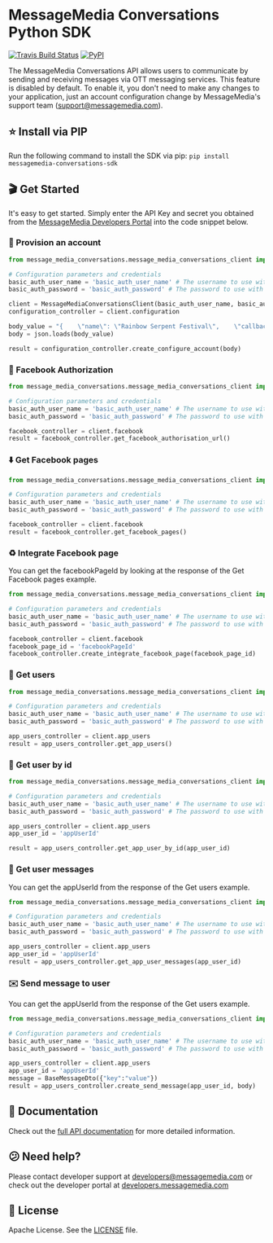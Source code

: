 # MessageMedia Conversations Python SDK
[![Travis Build Status](https://api.travis-ci.org/messagemedia/conversations-python-sdk.svg?branch=master)](https://travis-ci.org/messagemedia/conversations-python-sdk)
[![PyPI](https://badge.fury.io/py/messagemedia-conversations-sdk.svg)](https://pypi.python.org/pypi/messagemedia-conversations-sdk)

The MessageMedia Conversations API allows users to communicate by sending and receiving messages via OTT messaging services. This feature is disabled by default. To enable it, you don't need to make any changes to your application, just an account configuration change by MessageMedia's support team (support@messagemedia.com).

## ⭐️ Install via PIP
Run the following command to install the SDK via pip:
`pip install messagemedia-conversations-sdk`

## 🎬 Get Started
It's easy to get started. Simply enter the API Key and secret you obtained from the [MessageMedia Developers Portal](https://developers.messagemedia.com) into the code snippet below.

### 🚀 Provision an account
```python
from message_media_conversations.message_media_conversations_client import MessageMediaConversationsClient

# Configuration parameters and credentials
basic_auth_user_name = 'basic_auth_user_name' # The username to use with basic authentication
basic_auth_password = 'basic_auth_password' # The password to use with basic authentication

client = MessageMediaConversationsClient(basic_auth_user_name, basic_auth_password)
configuration_controller = client.configuration

body_value = "{    \"name\": \"Rainbow Serpent Festival\",    \"callback_url\": \"https://callback.url.com\"}"
body = json.loads(body_value)

result = configuration_controller.create_configure_account(body)

```

### 🔐 Facebook Authorization
```python
from message_media_conversations.message_media_conversations_client import MessageMediaConversationsClient

# Configuration parameters and credentials
basic_auth_user_name = 'basic_auth_user_name' # The username to use with basic authentication
basic_auth_password = 'basic_auth_password' # The password to use with basic authentication

facebook_controller = client.facebook
result = facebook_controller.get_facebook_authorisation_url()

```

### ⬇️ Get Facebook pages
```python
from message_media_conversations.message_media_conversations_client import MessageMediaConversationsClient

# Configuration parameters and credentials
basic_auth_user_name = 'basic_auth_user_name' # The username to use with basic authentication
basic_auth_password = 'basic_auth_password' # The password to use with basic authentication

facebook_controller = client.facebook
result = facebook_controller.get_facebook_pages()

```

### ♻️ Integrate Facebook page
You can get the facebookPageId by looking at the response of the Get Facebook pages example.
```python
from message_media_conversations.message_media_conversations_client import MessageMediaConversationsClient

# Configuration parameters and credentials
basic_auth_user_name = 'basic_auth_user_name' # The username to use with basic authentication
basic_auth_password = 'basic_auth_password' # The password to use with basic authentication

facebook_controller = client.facebook
facebook_page_id = 'facebookPageId'
facebook_controller.create_integrate_facebook_page(facebook_page_id)

```

### 👤 Get users
```python
from message_media_conversations.message_media_conversations_client import MessageMediaConversationsClient

# Configuration parameters and credentials
basic_auth_user_name = 'basic_auth_user_name' # The username to use with basic authentication
basic_auth_password = 'basic_auth_password' # The password to use with basic authentication

app_users_controller = client.app_users
result = app_users_controller.get_app_users()

```

### 👤 Get user by id
```python
from message_media_conversations.message_media_conversations_client import MessageMediaConversationsClient

# Configuration parameters and credentials
basic_auth_user_name = 'basic_auth_user_name' # The username to use with basic authentication
basic_auth_password = 'basic_auth_password' # The password to use with basic authentication

app_users_controller = client.app_users
app_user_id = 'appUserId'

result = app_users_controller.get_app_user_by_id(app_user_id)

```

### 💬 Get user messages
You can get the appUserId from the response of the Get users example.
```python
from message_media_conversations.message_media_conversations_client import MessageMediaConversationsClient

# Configuration parameters and credentials
basic_auth_user_name = 'basic_auth_user_name' # The username to use with basic authentication
basic_auth_password = 'basic_auth_password' # The password to use with basic authentication

app_users_controller = client.app_users
app_user_id = 'appUserId'
result = app_users_controller.get_app_user_messages(app_user_id)

```

### ✉️ Send message to user
You can get the appUserId from the response of the Get users example.
```python
from message_media_conversations.message_media_conversations_client import MessageMediaConversationsClient

# Configuration parameters and credentials
basic_auth_user_name = 'basic_auth_user_name' # The username to use with basic authentication
basic_auth_password = 'basic_auth_password' # The password to use with basic authentication

app_users_controller = client.app_users
app_user_id = 'appUserId'
message = BaseMessageDto({"key":"value"})
result = app_users_controller.create_send_message(app_user_id, body)

```

## 📕 Documentation
Check out the [full API documentation](DOCUMENTATION.md) for more detailed information.

## 😕 Need help?
Please contact developer support at developers@messagemedia.com or check out the developer portal at [developers.messagemedia.com](https://developers.messagemedia.com/)

## 📃 License
Apache License. See the [LICENSE](LICENSE) file.
